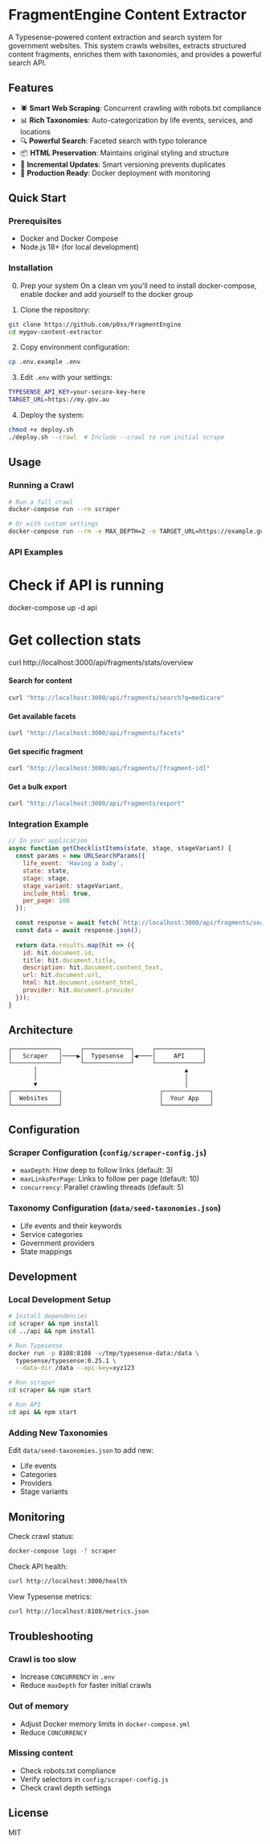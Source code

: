 # FragmentEngine Content Extractor

A Typesense-powered content extraction and search system for government websites. This system crawls websites, extracts structured content fragments, enriches them with taxonomies, and provides a powerful search API.

## Features

- 🕷️ **Smart Web Scraping**: Concurrent crawling with robots.txt compliance
- 📊 **Rich Taxonomies**: Auto-categorization by life events, services, and locations
- 🔍 **Powerful Search**: Faceted search with typo tolerance
- 📦 **HTML Preservation**: Maintains original styling and structure
- 🔄 **Incremental Updates**: Smart versioning prevents duplicates
- 🚀 **Production Ready**: Docker deployment with monitoring

## Quick Start

### Prerequisites

- Docker and Docker Compose
- Node.js 18+ (for local development)

### Installation

0. Prep your system
On a clean vm you'll need to install docker-compose, enable docker and add yourself to the docker group 

1. Clone the repository:
```bash
git clone https://github.com/p0ss/FragmentEngine
cd mygov-content-extractor
```

2. Copy environment configuration:
```bash
cp .env.example .env
```

3. Edit `.env` with your settings:
```bash
TYPESENSE_API_KEY=your-secure-key-here
TARGET_URL=https://my.gov.au
```

4. Deploy the system:
```bash
chmod +x deploy.sh
./deploy.sh --crawl  # Include --crawl to run initial scrape
```



## Usage

### Running a Crawl

```bash
# Run a full crawl
docker-compose run --rm scraper

# Or with custom settings
docker-compose run --rm -e MAX_DEPTH=2 -e TARGET_URL=https://example.gov.au scraper
```

### API Examples
# Check if API is running
docker-compose up -d api

# Get collection stats
curl http://localhost:3000/api/fragments/stats/overview

#### Search for content
```bash
curl "http://localhost:3000/api/fragments/search?q=medicare"
```

#### Get available facets
```bash
curl "http://localhost:3000/api/fragments/facets"
```

#### Get specific fragment
```bash
curl "http://localhost:3000/api/fragments/[fragment-id]"
```

#### Get a bulk export
```bash
curl "http://localhost:3000/api/fragments/export"
```

### Integration Example

```javascript
// In your application
async function getChecklistItems(state, stage, stageVariant) {
  const params = new URLSearchParams({
    life_event: 'Having a baby',
    state: state,
    stage: stage,
    stage_variant: stageVariant,
    include_html: true,
    per_page: 100
  });

  const response = await fetch(`http://localhost:3000/api/fragments/search?${params}`);
  const data = await response.json();
  
  return data.results.map(hit => ({
    id: hit.document.id,
    title: hit.document.title,
    description: hit.document.content_text,
    url: hit.document.url,
    html: hit.document.content_html,
    provider: hit.document.provider
  }));
}
```

## Architecture

```
┌─────────────┐     ┌─────────────┐     ┌─────────────┐
│   Scraper   │────▶│  Typesense  │◀────│     API     │
└─────────────┘     └─────────────┘     └─────────────┘
       │                                         ▲
       │                                         │
       ▼                                         │
┌─────────────┐                           ┌─────────────┐
│  Websites   │                           │  Your App   │
└─────────────┘                           └─────────────┘
```

## Configuration

### Scraper Configuration (`config/scraper-config.js`)
- `maxDepth`: How deep to follow links (default: 3)
- `maxLinksPerPage`: Links to follow per page (default: 10)
- `concurrency`: Parallel crawling threads (default: 5)

### Taxonomy Configuration (`data/seed-taxonomies.json`)
- Life events and their keywords
- Service categories
- Government providers
- State mappings

## Development

### Local Development Setup

```bash
# Install dependencies
cd scraper && npm install
cd ../api && npm install

# Run Typesense
docker run -p 8108:8108 -v/tmp/typesense-data:/data \
  typesense/typesense:0.25.1 \
  --data-dir /data --api-key=xyz123

# Run scraper
cd scraper && npm start

# Run API
cd api && npm start
```

### Adding New Taxonomies

Edit `data/seed-taxonomies.json` to add new:
- Life events
- Categories
- Providers
- Stage variants

## Monitoring

Check crawl status:
```bash
docker-compose logs -f scraper
```

Check API health:
```bash
curl http://localhost:3000/health
```

View Typesense metrics:
```bash
curl http://localhost:8108/metrics.json
```

## Troubleshooting

### Crawl is too slow
- Increase `CONCURRENCY` in `.env`
- Reduce `maxDepth` for faster initial crawls

### Out of memory
- Adjust Docker memory limits in `docker-compose.yml`
- Reduce `CONCURRENCY`

### Missing content
- Check robots.txt compliance
- Verify selectors in `config/scraper-config.js`
- Check crawl depth settings

## License

MIT
